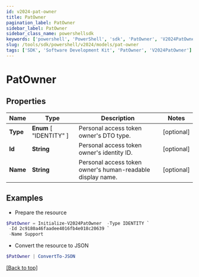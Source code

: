 ```yaml
---
id: v2024-pat-owner
title: PatOwner
pagination_label: PatOwner
sidebar_label: PatOwner
sidebar_class_name: powershellsdk
keywords: ['powershell', 'PowerShell', 'sdk', 'PatOwner', 'V2024PatOwner']
slug: /tools/sdk/powershell/v2024/models/pat-owner
tags: ['SDK', 'Software Development Kit', 'PatOwner', 'V2024PatOwner']
---
```


# PatOwner

## Properties

| Name | Type | Description | Notes |
| --- | --- | --- | --- |
| **Type** | **Enum** [ "IDENTITY" ] | Personal access token owner's DTO type. | [optional] |
| **Id** | **String** | Personal access token owner's identity ID. | [optional] |
| **Name** | **String** | Personal access token owner's human-readable display name. | [optional] |

## Examples

- Prepare the resource

```powershell
$PatOwner = Initialize-V2024PatOwner  -Type IDENTITY `
 -Id 2c9180a46faadee4016fb4e018c20639 `
 -Name Support
```

- Convert the resource to JSON

```powershell
$PatOwner | ConvertTo-JSON
```

[[Back to top]](#)
